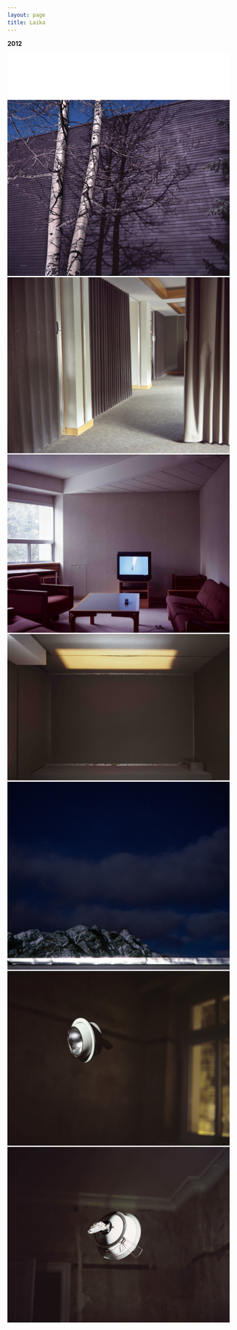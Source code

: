 ```yaml
---
layout: page
title: Laika
---
```


**2012**

<img src="/public/Screen Shot 2018-03-07 at 11.43.36.png">

<img src="/public/2017 banff 2arvores-peq.jpg">

<img src="/public/2017 cortinas limpo.jpg">

<img src="/public/2017 banff TV lounge.jpg">

<img src="/public/space room sound booth rashad limpo.jpg">

<img src="/public/montanhas banff.jpg">

<img src="/public/satelite1b final peq.jpg">

<img src="/public/satelite4-a peq FINAL.jpg">
